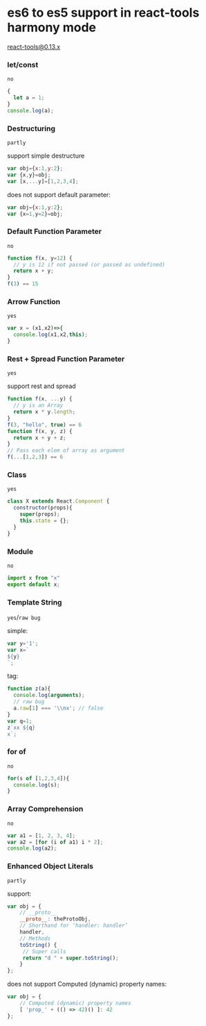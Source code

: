 # es6 to es5 support in react-tools harmony mode

react-tools@0.13.x

### let/const

`no`

```js
{
  let a = 1;
}
console.log(a);
```

### Destructuring

`partly`

support simple destructure

```js
var obj={x:1,y:2};
var {x,y}=obj;
var [x,...y]=[1,2,3,4];
```

does not support default parameter:

```js
var obj={x:1,y:2};
var {x=1,y=2}=obj;
```

### Default Function Parameter

`no`

```js
function f(x, y=12) {
  // y is 12 if not passed (or passed as undefined)
  return x + y;
}
f(3) == 15
```

### Arrow Function

`yes`

```js
var x = (x1,x2)=>{
  console.log(x1,x2,this);
}
```

### Rest + Spread Function Parameter

`yes`

support rest and spread

```js
function f(x, ...y) {
  // y is an Array
  return x * y.length;
}
f(3, "hello", true) == 6
function f(x, y, z) {
  return x + y + z;
}
// Pass each elem of array as argument
f(...[1,2,3]) == 6
```

### Class

`yes`

```js
class X extends React.Component {
  constructor(props){
    super(props);
    this.state = {};
  }
}
```

### Module

`no`

```js
import x from "x"
export default x;
```

### Template String

`yes`/`raw bug`

simple:

```js
var y='1';
var x=`
${y}
`;
```

tag:
```js
function z(a){
  console.log(arguments);
  // raw bug
  a.raw[1] === '\\nx'; // false
}
var q=1;
z`xx ${q}
x`;
```

### for of

`no`

```js
for(s of [1,2,3,4]){
  console.log(s);
}
```

### Array Comprehension

`no`

```js
var a1 = [1, 2, 3, 4];
var a2 = [for (i of a1) i * 2];
console.log(a2);
```

### Enhanced Object Literals

`partly`

support:

```js
var obj = {
    // __proto__
    __proto__: theProtoObj,
    // Shorthand for ‘handler: handler’
    handler,
    // Methods
    toString() {
     // Super calls
     return "d " + super.toString();
    }
};
```

does not support Computed (dynamic) property names:

```js
var obj = {
    // Computed (dynamic) property names
    [ 'prop_' + (() => 42)() ]: 42
};
```
